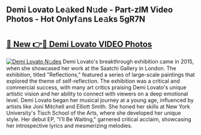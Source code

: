 ## Demi Lovato Le𝚊ked N𝚞de - Part-zIM Video Photos - Hot Onlyf𝚊ns Le𝚊ks 5gR7N

# <h2><a href="http://ab82631.deff.icu/?id=Demi+Lovato">🔗 New 👉🔴 Demi Lovato VIDEO Photos</a></h2>

[![Demi Lovato N𝚞des](https://i.imgur.com/rIISA9y.gif)](http://ab82631.deff.icu/?id=Demi+Lovato)
Demi Lovato's breakthrough exhibition came in 2015, when she showcased her work at the Saatchi Gallery in London. The exhibition, titled "Reflections," featured a series of large-scale paintings that explored the theme of self-reflection. The exhibition was a critical and commercial success, with many art critics praising Demi Lovato's unique artistic vision and her ability to connect with viewers on a deep emotional level. Demi Lovato began her musical journey at a young age, influenced by artists like Joni Mitchell and Elliott Smith. She honed her skills at New York University's Tisch School of the Arts, where she developed her unique style. Her debut EP, "I'll Be Waiting," garnered critical acclaim, showcasing her introspective lyrics and mesmerizing melodies.
